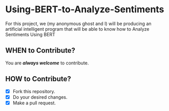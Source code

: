 # Using-BERT-to-Analyze-Sentiments
For this project, we (my anonymous ghost and I) will be producing an artificial intelligent program that will be able to know how to Analyze Sentiments Using BERT <br />


## WHEN to Contribute? ##
You are ***always welcome*** to contribute.

## HOW to Contribute? ##
- [x] Fork this repository.
- [x] Do your desired changes.
- [x] Make a pull request.
